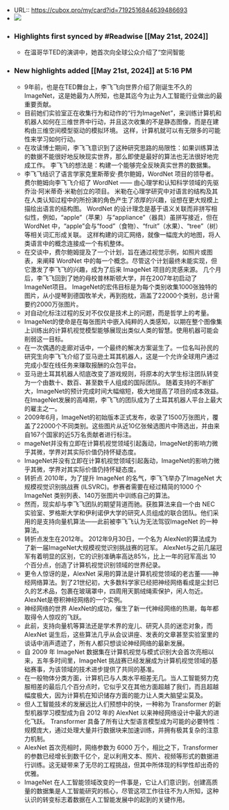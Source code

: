 - URL:: https://cubox.pro/my/card?id=7192516844639486693
- ![](https://image.cubox.pro/cover/45a4ba6wo1enxyrni79l6ipbv3qe4mtjb96ity81pn7ifo75na)
- ### Highlights first synced by #Readwise [[May 21st, 2024]]
    - 在温哥华TED的演讲中，她首次向全球公众介绍了“空间智能
- ### New highlights added [[May 21st, 2024]] at 5:16 PM
    - 9年前，也是在TED舞台上，李飞飞向世界介绍了刚诞生不久的ImageNet，这是她最为人所知，也是其迄今为止为人工智能行业做出的最重要贡献。
    - 目前她们实验室正在收集行为和动作的“行为ImageNet”，来训练计算机和机器人如何在三维世界中行动，并且这次收集的不是静态图像，而是在建构由三维空间模型驱动的模拟环境。 
  这样，计算机就可以有无限多的可能性来学习如何行动。
    - 在攻读博士期间，李飞飞意识到了这种研究思路的局限性：如果训练算法的数据不能很好地反映现实世界，那么即使是最好的算法也无法很好地完成工作。 
  李飞飞的想法是：构建一个能够完全反映真实世界的数据集。
    - 李飞飞结识了语言学家克里斯蒂安·费尔鲍姆，WordNet 项目的领导者。费尔鲍姆向李飞飞介绍了 WordNet —— 由心理学和认知科学领域的先驱乔治·阿米蒂奇·米勒创立的项目。 
  米勒在心理学研究中对语言的结构及其在人类认知过程中的所扮演的角色产生了浓厚的兴趣，设想在更大规模上描绘出语言的结构图。 
  WordNet 的设计理念是基于语义关联而非拼写相似性，例如，“apple”（苹果）与“appliance”（器具）虽拼写接近，但在 WordNet 中，“apple”会与“food”（食物）、“fruit”（水果）、“tree”（树）等相关词汇形成关联。 
  这样构建的词汇网络，就像一幅庞大的地图，将人类语言中的概念连接成一个有机整体。
    - 在交谈中，费尔鲍姆提及了一个计划，旨在通过视觉示例，如照片或图表，来阐释 WordNet 中的每一个概念。尽管这个计划最终未能实现，但它激发了李飞飞的兴趣，成为了后来 ImageNet 项目的灵感来源。 
  几个月后，李飞飞回到了她的母校普林斯顿大学，并在2007年初启动了ImageNet项目。 
  ImageNet的宏伟目标是为每个类别收集1000张独特的图片，从小提琴到德国牧羊犬，再到抱枕，涵盖了22000个类别，总计需要约2000万张图片。
    - 对自动化标注过程的反对不仅仅是技术上的问题，而是哲学上的考量。
    - ImageNet的使命是在每张图片中嵌入纯粹的人类感知，以期在整个图像集上训练出的计算机视觉模型能够展现出类似人类的智慧。使用机器可能会削弱这一目标。
    - 在一次偶遇的走廊对话中，一个最终的解决方案诞生了。一位名叫孙民的研究生向李飞飞介绍了亚马逊土耳其机器人，这是一个允许全球用户通过完成小型在线任务来赚取报酬的众包平台。
    - 亚马逊土耳其机器人彻底改变了游戏规则，将原本的大学生标注团队转变为一个由数十、数百、甚至数千人组成的国际团队。 
  随着支持的不断扩大，ImageNet的预计完成时间大幅缩短，极大地提高了项目的成本效益。在ImageNet发展的高峰期，李飞飞的团队成为了土耳其机器人平台上最大的雇主之一。
    - 2009年6月，ImageNet的初始版本正式发布，收录了1500万张图片，覆盖了22000个不同类别。这些图片从近10亿张候选图片中筛选出，并由来自167个国家的近5万名贡献者进行标注。
    - mageNet并没有立即在计算机视觉领域引起轰动，ImageNet的影响力微乎其微，学界对其实际价值仍持怀疑态度。
    - ImageNet并没有立即在计算机视觉领域引起轰动，ImageNet的影响力微乎其微，学界对其实际价值仍持怀疑态度。
    - 转折点 
  2010年，为了提升 ImageNet 的名气，李飞飞举办了ImageNet 大规模视觉识别挑战赛 (ILSVRC)。参赛者需要在经过精简的1000 个 ImageNet 类别列表、140万张图片中训练自己的算法。
    - 然而，现实却与李飞飞团队的期望背道而驰。获胜算法来自一个由 NEC 实验室、罗格斯大学和伊利诺伊大学的研究人员组成的联合团队。他们采用的是支持向量机算法——此前被李飞飞认为无法驾驭ImageNet 的一种算法。
    - 转折点发生在2012年。 
  2012年9月30日，一个名为 AlexNet的算法成为了新一届ImageNet大规模视觉识别挑战赛的冠军。 
  AlexNet与之前几届冠军有着明显的区别，它的识别准确率高达85%，比上一年的冠军高出 10 个百分点，创造了计算机视觉识别领域的世界纪录。
    - 更令人惊讶的是，AlexNet 采用的算法是计算机视觉领域的老古董——神经网络算法。到了21世纪初，大多数科学家已经把神经网络看成是尘封已久的艺术品，包裹在玻璃罩中，四周用天鹅绒绳索保护，闲人勿近。 
  AlexNet是卷积神经网络的一个实例。
    - 神经网络的世界 
  AlexNet的成功，催生了新一代神经网络的热潮，每年都取得令人惊叹的飞跃。
    - 此前，支持向量机等算法还是学术界的宠儿、研究人员的迷恋对象，而 AlexNet 诞生后，这些算法几乎从会议讲座、发表的文章甚至实验室里的谈话中消声遗迹了，所有人都只想谈论神经网络的最新发展。
    - 自 2009 年 ImageNet 数据集在计算机视觉与模式识别大会首次亮相以来，五年多时间里，ImageNet 挑战赛已经发展成为计算机视觉领域的基础赛事，为该领域的技术进步提供了共同的基准。
    - 在一般物体分类方面，计算机已与人类水平相差无几。当人工智能努力克服相差的最后几个百分点时，它似乎又在其他方面超越了我们，而且超越幅度极大，因为计算机在知识储存方面的能力让人类大脑望尘莫及。
    - 但人工智能技术的发展远比人们预想中的快，一种称为 Transformer 的新型机器学习模型成为自 2012 年的 AlexNet 以来神经网络设计中最大的进化飞跃。 
  Transformer 具备了所有让大型语言模型成为可能的必要特性：规模庞大，通过处理大量并行数据块来加速训练，并拥有极其复杂的注意力机制。
    - AlexNet 首次亮相时，网络参数为 6000 万个，相比之下，Transformer 的参数已经增长到数千亿个，足以利用文本、照片、视频等形式的数据进行训练。这无疑带来了无尽的工程挑战，但其中所体现的科学性却出奇的优雅。
    - ImageNet 在人工智能领域改变的一件事是，它让人们意识到，创建高质量的数据集是人工智能研究的核心，尽管这项工作往往不为人所知，这种认识的转变标志着数据在人工智能发展中的起到的关键作用。
